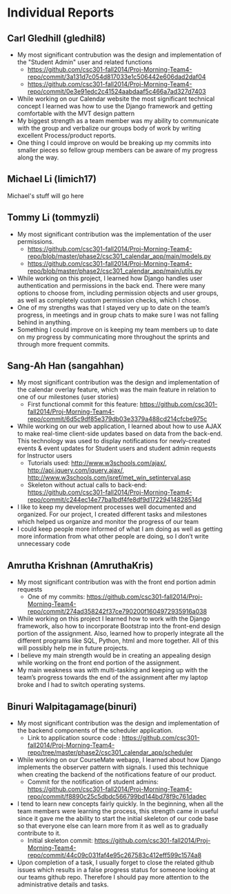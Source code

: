 # Individual Reports

## Carl Gledhill (gledhil8)
- My most significant contrubution was the design and implementation of the "Student Admin" user and related functions
    - https://github.com/csc301-fall2014/Proj-Morning-Team4-repo/commit/3a131d7c054d817033e1c506442e606dad2daf04 
    - https://github.com/csc301-fall2014/Proj-Morning-Team4-repo/commit/0e3e91edc2c41524aabdaaf5c466a7ad327d7403
- While working on our Calendar website the most significant technical concept I learned was how to use the Django framework and getting comfortable with the MVT design pattern
- My biggest strength as a team member was my ability to communicate with the group and verbalize our groups body of work by writing excellent Process/product reports.
- One thing I could improve on would be breaking up my commits into smaller pieces so fellow group members can be aware of my progress along the way.

## Michael Li (limich17)

Michael's stuff will go here

## Tommy Li (tommyzli)
- My most significant contribution was the implementation of the user permissions. 
    - https://github.com/csc301-fall2014/Proj-Morning-Team4-repo/blob/master/phase2/csc301_calendar_app/main/models.py
    - https://github.com/csc301-fall2014/Proj-Morning-Team4-repo/blob/master/phase2/csc301_calendar_app/main/utils.py 
- While working on this project, I learned how Django handles user authentication and permissions in the back end. There were many options to choose from, including permission objects and user groups, as well as completely custom permission checks, which I chose.
- One of my strengths was that I stayed very up to date on the team’s progress, in meetings and in group chats to make sure I was not falling behind in anything.
- Something I could improve on is keeping my team members up to date on my progress by communicating more throughout the sprints and through more frequent commits.

## Sang-Ah Han (sangahhan)
- My most significant contribution was the design and implementation of the calendar overlay feature, which was the main feature in relation to one of our milestones (user stories)
    - First functional commit for this feature: https://github.com/csc301-fall2014/Proj-Morning-Team4-repo/commit/6d5c9df85e379db03e3379a488cd214cfcbe975c
- While working on our web application, I learned about how to use AJAX to make real-time client-side updates based on data from the back-end. This technology was used to display notifications for newly-created events & event updates for Student users and student admin requests for Instructor users
    - Tutorials used: http://www.w3schools.com/ajax/, http://api.jquery.com/jquery.ajax/, http://www.w3schools.com/jsref/met_win_setinterval.asp 
    - Skeleton without actual calls to back-end: https://github.com/csc301-fall2014/Proj-Morning-Team4-repo/commit/c244ec14e77ba1bdf4fe8df9d17229414828514d
- I like to keep my development processes well documented and organized. For our project, I created different tasks and milestones which helped us organize and monitor the progress of our team
- I could keep people more informed of what I am doing as well as getting more information from what other people are doing, so I don’t write unnecessary code

## Amrutha Krishnan (AmruthaKris)
- My most significant contribution was with the front end portion admin requests
    - One of my commits: https://github.com/csc301-fall2014/Proj-Morning-Team4-repo/commit/274ad358242f37ce790200f1604972935916a038
- While working on this project I learned how to work with the Django framework, also how to incorporate Bootstrap into the front-end design portion of the assignment. Also, learned how to properly integrate all the different programs like SQL, Python, html and more together. All of this will possibly help me in future projects.
- I believe my main strength would be in creating an appealing design while working on the front end portion of the assignment.
- My main weakness was with multi-tasking and keeping up with the team’s progress towards the end of the assignment after my laptop broke and I had to switch operating systems. 

## Binuri Walpitagamage(binuri)
- My most significant contribution was the design and implementation of the backend components of the scheduler application.
    - Link to application source code : https://github.com/csc301-fall2014/Proj-Morning-Team4-repo/tree/master/phase2/csc301_calendar_app/scheduler
- While working on our CourseMate webapp, I learned about how Django implements the observer pattern with signals. I used this technique when creating the backend of the notifications feature of our product.
    - Commit for the notification of student admins: https://github.com/csc301-fall2014/Proj-Morning-Team4-repo/commit/f8890c25c5dbdc566799bd144bd78f9c761dadec 
- I tend to learn new concepts fairly quickly. In the beginning, when all the team members were learning the process, this strength came in useful since it gave me the ability to start the initial skeleton of our code base so that everyone else can learn more from it as well as to gradually contribute to it.
    - Initial skeleton commit: https://github.com/csc301-fall2014/Proj-Morning-Team4-repo/commit/44c09c031faf4e95c267583c412eff599c1574a8
- Upon completion of a task, I usually forget to close the related github issues which results in a false progress status for someone looking at our teams github repo. Therefore I should pay more attention to the administrative details and tasks.
